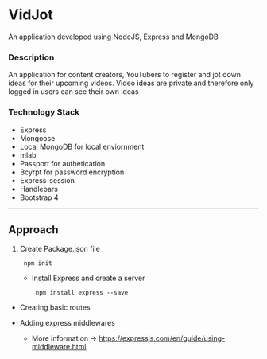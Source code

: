 # VidJot
An application developed using NodeJS, Express and MongoDB<br>
### Description
An application for content creators, YouTubers to register and jot down ideas for their upcoming videos. Video ideas are private and therefore only logged in users can see their own ideas
<br>
### Technology Stack
- Express
- Mongoose
- Local MongoDB for local enviornment
- mlab 
- Passport for authetication
- Bcyrpt for password encryption
- Express-session
- Handlebars
- Bootstrap 4

<hr>

## Approach

1. Create Package.json file 
   
   ```
    npm init
   ```
   
   - Install Express and create a server
   
     ```
      npm install express --save
     ```
  
  - Creating basic routes <br>
    <img src = "">
  
  - Adding express middlewares
    - More information -> https://expressjs.com/en/guide/using-middleware.html
  
